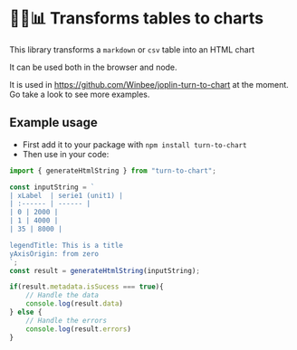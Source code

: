 # :memo::curly_loop::bar_chart: Transforms tables to charts

This library transforms a `markdown` or `csv` table into an HTML chart

It can be used both in the browser and node.

It is used in https://github.com/Winbee/joplin-turn-to-chart at the moment. Go take a look to see more examples.


## Example usage

- First add it to your package with `npm install turn-to-chart`
- Then use in your code:

```typescript
import { generateHtmlString } from "turn-to-chart";

const inputString = `
| xLabel  | serie1 (unit1) |
| :------ | ------ |
| 0 | 2000 |
| 1 | 4000 |
| 35 | 8000 |

legendTitle: This is a title
yAxisOrigin: from zero
`;
const result = generateHtmlString(inputString);

if(result.metadata.isSucess === true){
    // Handle the data
    console.log(result.data)
} else {
    // Handle the errors
    console.log(result.errors)
}
```
